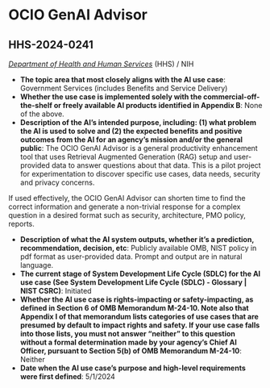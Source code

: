 # OCIO GenAI Advisor
## HHS-2024-0241
_[Department of Health and Human Services](<../3_agency/Department of Health and Human Services.md>)_ (HHS) / NIH


+ **The topic area that most closely aligns with the AI use case**: Government Services (includes Benefits and Service Delivery)
+ **Whether the use case is implemented solely with the commercial-off-the-shelf or freely available AI products identified in Appendix B**: None of the above.
+ **Description of the AI’s intended purpose, including: (1) what problem the AI is used to solve and (2) the expected benefits and positive outcomes from the AI for an agency’s mission and/or the general public**: The OCIO GenAI Advisor is a general productivity enhancement tool that uses Retrieval Augmented Generation (RAG) setup and user-provided data to answer questions about that data. This is a pilot project for experimentation to discover specific use cases, data needs, security and privacy concerns.

If used effectively, the OCIO GenAI Advisor can shorten time to find the correct information and generate a non-trivial response for a complex question in a desired format such as security, architecture, PMO policy, reports.
+ **Description of what the AI system outputs, whether it’s a prediction, recommendation, decision, etc**: Publicly available OMB, NIST policy in pdf format as user-provided data. Prompt and output are in natural language.
+ **The current stage of System Development Life Cycle (SDLC) for the AI use case (See System Development Life Cycle (SDLC) - Glossary | NIST CSRC)**: Initiated
+ **Whether the AI use case is rights-impacting or safety-impacting, as defined in Section 6 of OMB Memorandum M-24-10. Note also that Appendix I of that memorandum lists categories of use cases that are presumed by default to impact rights and safety. If your use case falls into those lists, you must not answer “neither” to this question without a formal determination made by your agency’s Chief AI Officer, pursuant to Section 5(b) of OMB Memorandum M-24-10**: Neither
+ **Date when the AI use case’s purpose and high-level requirements were first defined**: 5/1/2024